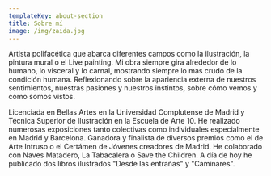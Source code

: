 ```yaml
---
templateKey: about-section
title: Sobre mí
image: /img/zaida.jpg
---
```

Artista polifacética que abarca diferentes campos como la ilustración, la pintura mural o el Live painting. Mi obra siempre gira alrededor de lo humano, lo visceral y lo carnal, mostrando siempre lo mas crudo de la condición humana. Reflexionando sobre la apariencia externa de nuestros sentimientos, nuestras pasiones y nuestros instintos, sobre cómo vemos y cómo somos vistos.

Licenciada en Bellas Artes en la Universidad Complutense de Madrid y Técnica Superior de Ilustración en la Escuela de Arte 10. He realizado numerosas exposiciones tanto colectivas como individuales especialmente en Madrid y Barcelona. Ganadora y finalista de diversos premios como el de Arte Intruso o el Certámen de Jóvenes creadores de Madrid. He colaborado con Naves Matadero, La Tabacalera o Save the Children. A día de hoy he publicado dos libros ilustrados "Desde las entrañas" y "Caminares".

##
